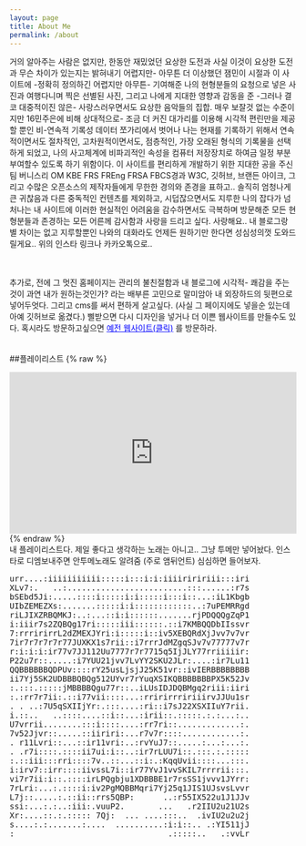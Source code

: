 ```yaml
---
layout: page
title: About Me
permalink: /about
---
```


<style>
  .header-info h6 {
    font-size: 8px; 
    white-space: nowrap;
    cursor: pointer; 
  }

  
  @media only screen and (max-width: 760px) {
    .header-info h6 {
      font-size: 6px; 
    }

  @media only screen and (max-width: 320px) {
    .header-info h6 {
      font-size: 4px;
    }
  }
</style>

거의 알아주는 사람은 없지만, 한동안 재밌었던 요상한 도전과 사실 이것이 요상한 도전과 무슨 차이가 있는지는 밝혀내기 어렵지만- 아무튼 더 이상했던 잼민이 시절과 이 사이트에 -정확히 정의하긴 어렵지만 아무튼- 기여해준 나의 현형분들의 요청으로 넣은 사진과 여행다니며 찍은 선별된 사진, 그리고 나에게 지대한 영향과 감동을 준 -그러나 결코 대중적이진 않은- 사랑스러우면서도 요상한 음악들의 집합. 매우 보잘것 없는 수준이지만 16민주은에 비해 상대적으로- 조금 더 커진 대가리를 이용해 시각적 편린만을 제공할 뿐인 비-연속적 기록성 데이터 쪼가리에서 벗어나 나는 현재를 기록하기 위해서 연속적이면서도 절차적인, 고차원적이면서도, 점층적인, 가장 오래된 형식의 기록물을 선택하게 되었고, 나의 사고체계에 비파괴적인 속성을 컴퓨터 저장장치로 하여금 일정 부분 부여할수 있도록 하기 위함이다. 이 사이트를 편리하게 개발하기 위한 지대한 공을 주신 팀 버니스리 OM KBE FRS FREng FRSA FBCS경과 W3C, 깃허브, 브랜든 아이크, 그리고 수많은 오픈소스의 제작자들에게 무한한 경의와 존경을 표하고.. 솔직히 엄청나게 큰 귀찮음과 다른 중독적인 컨텐츠를 제외하고, 시덥잖으면서도 지루한 나의 잡다가 넘처나는 내 사이트에 이러한 현실적인 어려움을 감수하면서도 극복하며 방문해준 모든 현형분들과 존경하는 모든 어른께 감사함과 사랑을 드리고 싶다. 사랑해요.. 내 블로그랑 별 차이는 없고 지루할뿐인 나와의 대화라도 언제든 원하기만 한다면 성심성의껏 도와드릴게요.. 위의 인스타 링크나 카카오톡으로..<br>
<br>
<br>

추가로, 전에 그 멋진 홈페이지는 관리의 불친절함과 내 블로그에 시각적- 쾌감을 주는것이 과연 내가 원하는것인가? 라는 배부른 고민으로 말미암아 내 외장하드의 뒷편으로 넣어두엇다. 그리고 cms를 써서 편하게 살고싶다. (사실 그 페이지에도 넣을순 있는데 아예 깃허브로 옮겼다.) 삘받으면 다시 디자인을 넣거나 더 이쁜 웹사이트를 만들수도 있다. 혹시라도 방문하고싶으면 
  <a href="https://whoisrealminjueun-old.netlify.app/" style="color: blue; text-decoration: underline;">예전 웹사이트(클릭)</a>
  를 방문하라.<br>
  <br>
  <br>
  ##플레이리스트
 {% raw %}
<div style="position: relative; padding-bottom: 56.25%; height: 0; overflow: hidden;">
  <iframe style="position: absolute; top: 0; left: 0; width: 100%; height: 100%;" src="https://www.youtube.com/embed/videoseries?list=PLxDSSBGwpNfTqSQsZV2RG9XXdzM-8WMKE" frameborder="0" allowfullscreen></iframe>
</div>
{% endraw %}
<br>
내 플레이리스트다. 제일 좋다고 생각하는 노래는 아니고.. 그냥 투메만 넣어놨다. 인스타로 디엠보내주면 안투메노래도 알려줌 (주로 앰뒤언트)
심심하면 들어보자.

<pre>
urr....:iiiiiiiiiii:::::i:::i:i:iiiiriririii:::iri
XLv7:.   ..:.........................:::......:r7s
bSEbd5Ji:.....::::i:::::i:i:::::i:::i::...:iL1Kbgb
UIbZEMEZXs:.......:::::i:i::::::::::::..:7uPEMRRgd
riLJIXZRBQMKJ:..:...::i:i::::::.......rjPDQQQgZqP1
i:iiir7s2ZQBQg17ri:::::iii::::::.::i7KMBQQDbIIssvr
7:rrririrrL2dZMEXJYri:i:::::i::iv5XEBQRdXjJvv7v7vr
7ir7r7r7r7r77JUXKX1s7rii::i7rrrJdMZgqSJv7v77777v7r
r:i:i:i:ir77v7JJ112Uu7777r7r7715q5IjJLY77rriiiiir:
P22u7r::.....:i7YUU21jvv7LvYY2SKU2JLr:....:ir7Lu11
QQBBBBBBQDPUv::::rY25usLjsjJ25K51vr::ivIERBBBBBBBB
ii7Yj5SK2UDBBBQBQg512UYvr7rYuqXSIKQBBBBBBBPX5K52Jv
:.:::.:::::jMBBBBQgu77r::..iLUsIDJDQBMgq2riii:iiri
:.:rr7r7ii:.::i77vii::::...:rririrrririiirvJJUu1sr
. . ..:7U5qSXIIjYr:.:::....:ri::i7sJ22XSXIIuY7rii.
i.::..   ..::::....::i::...:irii::.:::::.:.:...:..
U7vrrii........:::i::::....:rr7ri::.............:.
7v52Jjvr::.....::iiriri:...r7v7r::::............:.
. r11Lvri::...::ir11vri:..:rvYuJ7::.....:...:...:.
. .r7i::::.::::ii7ui:i::..:ir7rLUU7i::.:::.:.:::::
:.::iii:::rri::::7v..::...::i:.:KqqUvii::::...:::.
i:irv7::irr::::iivssL7i::ir77YvJ1vvSKIL7rrrrii:::.
vi7r7ii:i::.::::irLPQgbju1XDBBBE1r7rsSS1jvvv1JYrr:
7rLri:...:.::::i:iv2PgMQBBMqri7Yj25q1JIS1UJsvsLvvr
L7j::.....:.::ii::rrs5QBP:      ..:r55IX522u1J1JJv
ssi:...:.:..:iii:.vuuP2.       ...   .r2IIU2u21U2s
Xr:....::.:.::::: 7Qj:  ... ....:::..  .ivIU2u2u2j
s....:.:.......:....  ..........:i:i::.. .:YI511jJ
:                                .:::::..   .:vvLr
</pre>
<br>
<br>
<br>
<br>
